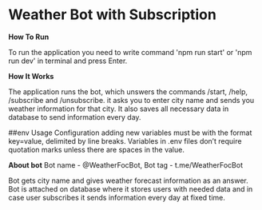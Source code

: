# Weather Bot with Subscription

**How To Run**

To run the application you need to write command 'npm run start' or 'npm run dev' in terminal and press Enter.

**How It Works**

The application runs the bot, which unswers the commands /start, /help, /subscribe and /unsubscribe. it asks you to enter city name and sends you weather information for that city. It also saves all necessary data in database to send information every day.

##env Usage Configuration
adding new variables must be with the format key=value, delimited by line breaks. Variables in .env files don’t require quotation marks unless there are spaces in the value.

**About bot**
Bot name - @WeatherFocBot,
Bot tag - t.me/WeatherFocBot

Bot gets city name and gives weather forecast information as an answer. Bot is attached on database where it stores users with needed data and in case user subscribes it sends information every day at fixed time.
